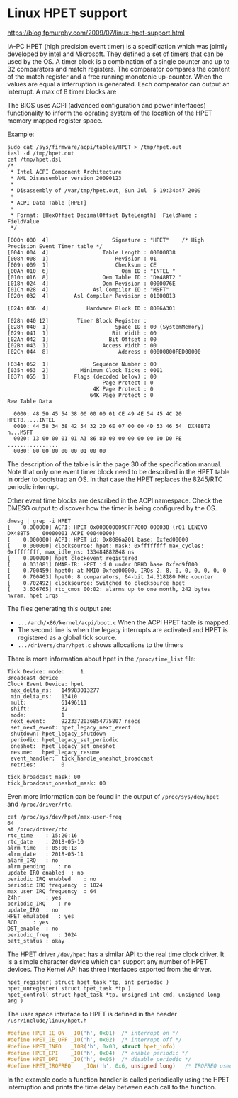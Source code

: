 # Linux HPET support

https://blog.fpmurphy.com/2009/07/linux-hpet-support.html

IA-PC HPET (high precision event timer) is a specification which was jointly 
developed by intel and Microsoft. They defined a set of timers that can be 
used by the OS. A timer block is a combination of a single counter and up to 32
comparators and match registers. The comparator compares the content of the 
match register and a free running monotonic up-counter. When the values are 
equal a interruption is generated. Each comparator can output an interrupt.
A max of 8 timer blocks are 



The BIOS uses ACPI (advanced configuration and power interfaces) functionality
to inform the oprating system of the location of the HPET memory mapped
register  space. 

Example:
```
sudo cat /sys/firmware/acpi/tables/HPET > /tmp/hpet.out
iasl -d /tmp/hpet.out
cat /tmp/hpet.dsl
/*
 * Intel ACPI Component Architecture
 * AML Disassembler version 20090123
 *
 * Disassembly of /var/tmp/hpet.out, Sun Jul  5 19:34:47 2009
 *
 * ACPI Data Table [HPET]
 *
 * Format: [HexOffset DecimalOffset ByteLength]  FieldName : FieldValue
 */

[000h 000  4]                    Signature : "HPET"    /* High Precision Event Timer table */
[004h 004  4]                 Table Length : 00000038
[008h 008  1]                     Revision : 01
[009h 009  1]                     Checksum : CE
[00Ah 010  6]                       Oem ID : "INTEL "
[010h 016  8]                 Oem Table ID : "DX48BT2 "
[018h 024  4]                 Oem Revision : 0000076E
[01Ch 028  4]              Asl Compiler ID : "MSFT"
[020h 032  4]        Asl Compiler Revision : 01000013

[024h 036  4]            Hardware Block ID : 8086A301

[028h 040 12]         Timer Block Register : 
[028h 040  1]                     Space ID : 00 (SystemMemory)
[029h 041  1]                    Bit Width : 00
[02Ah 042  1]                   Bit Offset : 00
[02Bh 043  1]                 Access Width : 00
[02Ch 044  8]                      Address : 00000000FED00000

[034h 052  1]              Sequence Number : 00
[035h 053  2]          Minimum Clock Ticks : 0001
[037h 055  1]        Flags (decoded below) : 00
                              Page Protect : 0
                           4K Page Protect : 0
                          64K Page Protect : 0
Raw Table Data

  0000: 48 50 45 54 38 00 00 00 01 CE 49 4E 54 45 4C 20  HPET8.....INTEL
  0010: 44 58 34 38 42 54 32 20 6E 07 00 00 4D 53 46 54  DX48BT2 n...MSFT
  0020: 13 00 00 01 01 A3 86 80 00 00 00 00 00 00 D0 FE  ................
  0030: 00 00 00 00 00 01 00 00 
```

The description of the table is in the page 30 of the specification manual.
Note that only one event timer block need to be described in the HPET table
in order to bootstrap an OS. In that case the HPET replaces the 8245/RTC 
periodic interrupt.

Other event time blocks are described in the ACPI namespace. 
Check the DMESG output to discover how the timer is being configured by the 
OS.

```
dmesg | grep -i HPET
[    0.000000] ACPI: HPET 0x000000009CFF7000 000038 (r01 LENOVO DX48BT5    00000001 ACPI 00040000)
[    0.000000] ACPI: HPET id: 0x8086a201 base: 0xfed00000
[    0.000000] clocksource: hpet: mask: 0xffffffff max_cycles: 0xffffffff, max_idle_ns: 133484882848 ns
[    0.000000] hpet clockevent registered
[    0.031081] DMAR-IR: HPET id 0 under DRHD base 0xfed9f000
[    0.700459] hpet0: at MMIO 0xfed00000, IRQs 2, 8, 0, 0, 0, 0, 0, 0
[    0.700463] hpet0: 8 comparators, 64-bit 14.318180 MHz counter
[    0.702492] clocksource: Switched to clocksource hpet
[    3.636765] rtc_cmos 00:02: alarms up to one month, 242 bytes nvram, hpet irqs
```

The files generating this output are: 
* `.../arch/x86/kernel/acpi/boot.c` When the ACPI HPET table is mapped.
* The second line is when the legacy interrupts are activated and HPET is registered
as a global tick source.
* `.../drivers/char/hpet.c` shows allocations to the timers


There is more information about hpet in the `/proc/time_list` file:

```
Tick Device: mode:     1
Broadcast device
Clock Event Device: hpet
 max_delta_ns:   149983013277
 min_delta_ns:   13410
 mult:           61496111
 shift:          32
 mode:           1
 next_event:     9223372036854775807 nsecs
 set_next_event: hpet_legacy_next_event
 shutdown: hpet_legacy_shutdown
 periodic: hpet_legacy_set_periodic
 oneshot:  hpet_legacy_set_oneshot
 resume:   hpet_legacy_resume
 event_handler:  tick_handle_oneshot_broadcast
 retries:        0

tick_broadcast_mask: 00
tick_broadcast_oneshot_mask: 00
```

Even more information can be found in the output of `/proc/sys/dev/hpet` and 
`/proc/driver/rtc`.

```
cat /proc/sys/dev/hpet/max-user-freq 
64
at /proc/driver/rtc 
rtc_time	: 15:20:16
rtc_date	: 2018-05-10
alrm_time	: 05:00:13
alrm_date	: 2018-05-11
alarm_IRQ	: no
alrm_pending	: no
update IRQ enabled	: no
periodic IRQ enabled	: no
periodic IRQ frequency	: 1024
max user IRQ frequency	: 64
24hr		: yes
periodic_IRQ	: no
update_IRQ	: no
HPET_emulated	: yes
BCD		: yes
DST_enable	: no
periodic_freq	: 1024
batt_status	: okay
```



The HPET driver `/dev/hpet`  has a similar API to the real time clock driver. It is 
a simple character device which can support any number of HPET devices. The 
Kernel API has three interfaces exported from the driver.

```
hpet_register( struct hpet_task *tp, int periodic )
hpet_unregister( struct hpet_task *tp )
hpet_control( struct hpet_task *tp, unsigned int cmd, unsigned long arg )
```

The user space interface to HPET is defined in the header `/usr/include/linux/hpet.h`


```c
#define	HPET_IE_ON	_IO('h', 0x01)	/* interrupt on */
#define	HPET_IE_OFF	_IO('h', 0x02)	/* interrupt off */
#define	HPET_INFO	_IOR('h', 0x03, struct hpet_info)
#define	HPET_EPI	_IO('h', 0x04)	/* enable periodic */
#define	HPET_DPI	_IO('h', 0x05)	/* disable periodic */
#define	HPET_IRQFREQ	_IOW('h', 0x6, unsigned long)	/* IRQFREQ usec */
```

In the example code a function handler is called periodically using the HPET 
interruption and prints the time delay between each call to the function.
